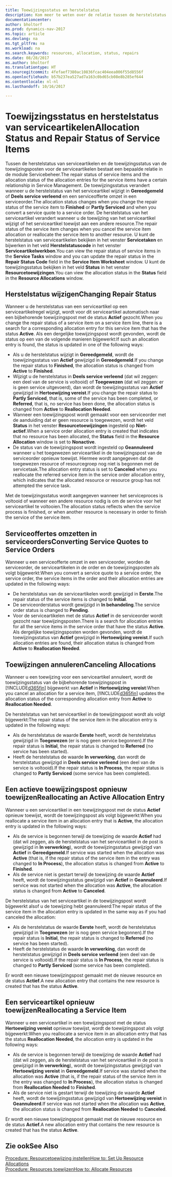 ```yaml
---
title: Toewijzingsstatus en herstelstatus
description: Kom meer te weten over de relatie tussen de herstelstatus van serviceartikelen en de toewijzingsstatus van de toewijzingsposten hiervoor.
documentationcenter: 
author: bholtorf
ms.prod: dynamics-nav-2017
ms.topic: article
ms.devlang: na
ms.tgt_pltfrm: na
ms.workload: na
ms.search.keywords: resources, allocation, status, repairs
ms.date: 08/28/2017
ms.author: bholtorf
ms.translationtype: HT
ms.sourcegitcommit: 4fefaef7380ac10836fcac404eea006f55d8556f
ms.openlocfilehash: b57b237ea527ad7a163c0bd65cb08e8b285ef644
ms.contentlocale: nl-nl
ms.lasthandoff: 10/16/2017

---
```

# <a name="allocation-status-and-repair-status-of-service-items"></a><span data-ttu-id="ae5a9-103">Toewijzingsstatus en herstelstatus van serviceartikelen</span><span class="sxs-lookup"><span data-stu-id="ae5a9-103">Allocation Status and Repair Status of Service Items</span></span>
<span data-ttu-id="ae5a9-104">Tussen de herstelstatus van serviceartikelen en de toewijzingsstatus van de toewijzingsposten voor de serviceartikelen bestaat een bepaalde relatie in de module Servicebeheer.</span><span class="sxs-lookup"><span data-stu-id="ae5a9-104">The repair status of service items and the allocation status of the allocation entries for the service items have a certain relationship in Service Management.</span></span> <span data-ttu-id="ae5a9-105">De toewijzingsstatus verandert wanneer u de herstelstatus van het serviceartikel wijzigt in **Gereedgemeld** of **Deels service verleend** en een serviceofferte omzet in een serviceorder.</span><span class="sxs-lookup"><span data-stu-id="ae5a9-105">The allocation status changes when you change the repair status of the service item to **Finished** or **Partly Serviced** and when you convert a service quote to a service order.</span></span> <span data-ttu-id="ae5a9-106">De herstelstatus van het serviceartikel verandert wanneer u de toewijzing van het serviceartikel wijzigt of het serviceartikel toewijst aan een andere resource.</span><span class="sxs-lookup"><span data-stu-id="ae5a9-106">The repair status of the service item changes when you cancel the service item allocation or reallocate the service item to another resource.</span></span> <span data-ttu-id="ae5a9-107">U kunt de herstelstatus van serviceartikelen bekijken in het venster **Servicetaken** en bijwerken in het veld **Herstelstatuscode** in het venster **Serviceartikelwerkbon**.</span><span class="sxs-lookup"><span data-stu-id="ae5a9-107">You can view the repair status of service items in the **Service Tasks** window and you can update the repair status in the **Repair Status Code** field in the **Service Item Worksheet** window.</span></span> <span data-ttu-id="ae5a9-108">U kunt de toewijzingsstatus bekijken in het veld **Status** in het venster **Resourcetoewijzingen**.</span><span class="sxs-lookup"><span data-stu-id="ae5a9-108">You can view the allocation status in the **Status** field in the **Resource Allocations** window.</span></span>  
  
## <a name="changing-repair-status"></a><span data-ttu-id="ae5a9-109">Herstelstatus wijzigen</span><span class="sxs-lookup"><span data-stu-id="ae5a9-109">Changing Repair Status</span></span>  
<span data-ttu-id="ae5a9-110">Wanneer u de herstelstatus van een serviceartikel op een serviceartikelregel wijzigt, wordt voor dit serviceartikel automatisch naar een bijbehorende toewijzingspost met de status **Actief** gezocht.</span><span class="sxs-lookup"><span data-stu-id="ae5a9-110">When you change the repair status of a service item on a service item line, there is a search for a corresponding allocation entry for this service item that has the status **Active**.</span></span> <span data-ttu-id="ae5a9-111">Als een dergelijke toewijzingspost wordt gevonden, wordt de status op een van de volgende manieren bijgewerkt:</span><span class="sxs-lookup"><span data-stu-id="ae5a9-111">If such an allocation entry is found, the status is updated in one of the following ways:</span></span>  
  
* <span data-ttu-id="ae5a9-112">Als u de herstelstatus wijzigt in **Gereedgemeld**, wordt de toewijzingsstatus van **Actief** gewijzigd in **Gereedgemeld**.</span><span class="sxs-lookup"><span data-stu-id="ae5a9-112">If you change the repair status to **Finished**, the allocation status is changed from **Active** to **Finished**.</span></span>  
* <span data-ttu-id="ae5a9-113">Wijzigt u de herstelstatus in **Deels service verleend** (dat wil zeggen: een deel van de service is voltooid) of **Toegewezen** (dat wil zeggen: er is geen service uitgevoerd), dan wordt de toewijzingsstatus van **Actief** gewijzigd in **Hertoewijzing vereist**.</span><span class="sxs-lookup"><span data-stu-id="ae5a9-113">If you change the repair status to **Partly Serviced**, that is, some of the service has been completed, or **Referred**, that is, no service has been done, the allocation status is changed from **Active** to **Reallocation Needed**.</span></span>  
* <span data-ttu-id="ae5a9-114">Wanneer een toewijzingspost wordt gemaakt voor een serviceorder met de aanduiding dat er geen resource is toegewezen, wordt het veld **Status** in het venster **Resourcetoewijzingen** ingesteld op **Niet-actief**.</span><span class="sxs-lookup"><span data-stu-id="ae5a9-114">When a service order allocation entry is created that indicates that no resource has been allocated, the **Status** field in the **Resource Allocation** window is set to **Nonactive**.</span></span>  
* <span data-ttu-id="ae5a9-115">De status van de toewijzingspost wordt ingesteld op **Geannuleerd** wanneer u het toegewezen serviceartikel in de toewijzingspost van de serviceorder opnieuw toewijst. Hiermee wordt aangegeven dat de toegewezen resource of resourcegroep nog niet is begonnen met de servicetaak.</span><span class="sxs-lookup"><span data-stu-id="ae5a9-115">The allocation entry status is set to **Canceled** when you reallocate the referred service item in the service order allocation entry, which indicates that the allocated resource or resource group has not attempted the service task.</span></span>  
  
<span data-ttu-id="ae5a9-116">Met de toewijzingsstatus wordt aangegeven wanneer het serviceproces is voltooid of wanneer een andere resource nodig is om de service voor het serviceartikel te voltooien.</span><span class="sxs-lookup"><span data-stu-id="ae5a9-116">The allocation status reflects when the service process is finished, or when another resource is necessary in order to finish the service of the service item.</span></span>  
  
## <a name="converting-service-quotes-to-service-orders"></a><span data-ttu-id="ae5a9-117">Serviceoffertes omzetten in serviceorders</span><span class="sxs-lookup"><span data-stu-id="ae5a9-117">Converting Service Quotes to Service Orders</span></span>  
<span data-ttu-id="ae5a9-118">Wanneer u een serviceofferte omzet in een serviceorder, worden de serviceorder, de serviceartikelen in de order en de toewijzingsposten als volgt bijgewerkt:</span><span class="sxs-lookup"><span data-stu-id="ae5a9-118">When you convert a service quote to a service order, the service order, the service items in the order and their allocation entries are updated in the following ways:</span></span>  
  
* <span data-ttu-id="ae5a9-119">De herstelstatus van de serviceartikelen wordt gewijzigd in **Eerste**.</span><span class="sxs-lookup"><span data-stu-id="ae5a9-119">The repair status of the service items is changed to **Initial**.</span></span>  
* <span data-ttu-id="ae5a9-120">De serviceorderstatus wordt gewijzigd in **In behandeling**.</span><span class="sxs-lookup"><span data-stu-id="ae5a9-120">The service order status is changed to **Pending**.</span></span>  
* <span data-ttu-id="ae5a9-121">Voor de serviceartikelen met de status **Actief** in de serviceorder wordt gezocht naar toewijzingsposten.</span><span class="sxs-lookup"><span data-stu-id="ae5a9-121">There is a search for allocation entries for all the service items in the service order that have the status **Active**.</span></span> <span data-ttu-id="ae5a9-122">Als dergelijke toewijzingsposten worden gevonden, wordt de toewijzingsstatus van **Actief** gewijzigd in **Hertoewijzing vereist**.</span><span class="sxs-lookup"><span data-stu-id="ae5a9-122">If such allocation entries are found, their allocation status is changed from **Active** to **Reallocation Needed**.</span></span>  
  
## <a name="canceling-allocations"></a><span data-ttu-id="ae5a9-123">Toewijzingen annuleren</span><span class="sxs-lookup"><span data-stu-id="ae5a9-123">Canceling Allocations</span></span>  
<span data-ttu-id="ae5a9-124">Wanneer u een toewijzing voor een serviceartikel annuleert, wordt de toewijzingsstatus van de bijbehorende toewijzingspost in [!INCLUDE[d365fin](includes/d365fin_md.md)] bijgewerkt van **Actief** in **Hertoewijzing vereist**:</span><span class="sxs-lookup"><span data-stu-id="ae5a9-124">When you cancel an allocation for a service item, [!INCLUDE[d365fin](includes/d365fin_md.md)] updates the allocation status of the corresponding allocation entry from **Active** to **Reallocation Needed**.</span></span>

<span data-ttu-id="ae5a9-125">De herstelstatus van het serviceartikel in de toewijzingspost wordt als volgt bijgewerkt:</span><span class="sxs-lookup"><span data-stu-id="ae5a9-125">The repair status of the service item in the allocation entry is updated in the following ways:</span></span>  
  
* <span data-ttu-id="ae5a9-126">Als de herstelstatus de waarde **Eerste** heeft, wordt de herstelstatus gewijzigd in **Toegewezen** (er is nog geen service begonnen).</span><span class="sxs-lookup"><span data-stu-id="ae5a9-126">If the repair status is **Initial**, the repair status is changed to **Referred** (no service has been started).</span></span>  
* <span data-ttu-id="ae5a9-127">Heeft de herstelstatus de waarde **In verwerking**, dan wordt de herstelstatus gewijzigd in **Deels service verleend** (een deel van de service is voltooid).</span><span class="sxs-lookup"><span data-stu-id="ae5a9-127">If the repair status is **In Process**, the repair status is changed to **Partly Serviced** (some service has been completed).</span></span>  
  
## <a name="reallocating-an-active-allocation-entry"></a><span data-ttu-id="ae5a9-128">Een actieve toewijzingspost opnieuw toewijzen</span><span class="sxs-lookup"><span data-stu-id="ae5a9-128">Reallocating an Active Allocation Entry</span></span>  
<span data-ttu-id="ae5a9-129">Wanneer u een serviceartikel in een toewijzingspost met de status **Actief** opnieuw toewijst, wordt de toewijzingspost als volgt bijgewerkt:</span><span class="sxs-lookup"><span data-stu-id="ae5a9-129">When you reallocate a service item in an allocation entry that is **Active**, the allocation entry is updated in the following ways:</span></span>  
  
* <span data-ttu-id="ae5a9-130">Als de service is begonnen terwijl de toewijzing de waarde **Actief** had (dat wil zeggen, als de herstelstatus van het serviceartikel in de post is gewijzigd in **In verwerking**), wordt de toewijzingsstatus gewijzigd van **Actief** in **Gereedgemeld**.</span><span class="sxs-lookup"><span data-stu-id="ae5a9-130">If service was started when the allocation was **Active** (that is, if the repair status of the service item in the entry was changed to **In Process**), the allocation status is changed from **Active** to **Finished**.</span></span>  
* <span data-ttu-id="ae5a9-131">Als de service niet is gestart terwijl de toewijzing de waarde **Actief** heeft, wordt de toewijzingsstatus gewijzigd van **Actief** in **Geannuleerd**.</span><span class="sxs-lookup"><span data-stu-id="ae5a9-131">If service was not started when the allocation was **Active**, the allocation status is changed from **Active** to **Canceled**.</span></span>  
  
<span data-ttu-id="ae5a9-132">De herstelstatus van het serviceartikel in de toewijzingspost wordt bijgewerkt alsof u de toewijzing hebt geannuleerd:</span><span class="sxs-lookup"><span data-stu-id="ae5a9-132">The repair status of the service item in the allocation entry is updated in the same way as if you had canceled the allocation:</span></span>  
  
* <span data-ttu-id="ae5a9-133">Als de herstelstatus de waarde **Eerste** heeft, wordt de herstelstatus gewijzigd in **Toegewezen** (er is nog geen service begonnen).</span><span class="sxs-lookup"><span data-stu-id="ae5a9-133">If the repair status is **Initial**, the repair status is changed to **Referred** (no service has been started).</span></span>  
* <span data-ttu-id="ae5a9-134">Heeft de herstelstatus de waarde **In verwerking**, dan wordt de herstelstatus gewijzigd in **Deels service verleend** (een deel van de service is voltooid).</span><span class="sxs-lookup"><span data-stu-id="ae5a9-134">If the repair status is **In Process**, the repair status is changed to **Partly Serviced** (some service has been completed).</span></span>  
  
<span data-ttu-id="ae5a9-135">Er wordt een nieuwe toewijzingspost gemaakt met de nieuwe resource en de status **Actief**.</span><span class="sxs-lookup"><span data-stu-id="ae5a9-135">A new allocation entry that contains the new resource is created that has the status **Active**.</span></span>  
  
## <a name="reallocating-a-service-item"></a><span data-ttu-id="ae5a9-136">Een serviceartikel opnieuw toewijzen</span><span class="sxs-lookup"><span data-stu-id="ae5a9-136">Reallocating a Service Item</span></span>  
<span data-ttu-id="ae5a9-137">Wanneer u een serviceartikel in een toewijzingspost met de status **Hertoewijzing vereist** opnieuw toewijst, wordt de toewijzingspost als volgt bijgewerkt:</span><span class="sxs-lookup"><span data-stu-id="ae5a9-137">When you reallocate a service item in an allocation entry that has the status **Reallocation Needed**, the allocation entry is updated in the following ways:</span></span>  
  
* <span data-ttu-id="ae5a9-138">Als de service is begonnen terwijl de toewijzing de waarde **Actief** had (dat wil zeggen, als de herstelstatus van het serviceartikel in de post is gewijzigd in **In verwerking**), wordt de toewijzingsstatus gewijzigd van **Hertoewijzing vereist** in **Gereedgemeld**.</span><span class="sxs-lookup"><span data-stu-id="ae5a9-138">If service was started when the allocation was **Active** (that is, if the repair status of the service item in the entry was changed to **In Process**), the allocation status is changed from **Reallocation Needed** to **Finished**.</span></span>  
* <span data-ttu-id="ae5a9-139">Als de service niet is gestart terwijl de toewijzing de waarde **Actief** heeft, wordt de toewijzingsstatus gewijzigd van **Hertoewijzing vereist** in **Geannuleerd**.</span><span class="sxs-lookup"><span data-stu-id="ae5a9-139">If service was not started when the allocation was **Active**, the allocation status is changed from **Reallocation Needed** to **Canceled**.</span></span>  
  
<span data-ttu-id="ae5a9-140">Er wordt een nieuwe toewijzingspost gemaakt met de nieuwe resource en de status **Actief**.</span><span class="sxs-lookup"><span data-stu-id="ae5a9-140">A new allocation entry that contains the new resource is created that has the status **Active**.</span></span>  
  
## <a name="see-also"></a><span data-ttu-id="ae5a9-141">Zie ook</span><span class="sxs-lookup"><span data-stu-id="ae5a9-141">See Also</span></span>  
[<span data-ttu-id="ae5a9-142">Procedure: Resourcetoewijzing instellen</span><span class="sxs-lookup"><span data-stu-id="ae5a9-142">How to: Set Up Resource Allocations</span></span>](service-how-setup-resource-allocation.md)  
[<span data-ttu-id="ae5a9-143">Procedure: Resources toewijzen</span><span class="sxs-lookup"><span data-stu-id="ae5a9-143">How to: Allocate Resources</span></span>](service-how-to-allocate-resources.md)  


